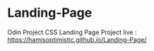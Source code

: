 # Landing-Page

Odin Project CSS Landing Page Project
live : https://hamisoptimistic.github.io/Landing-Page/
